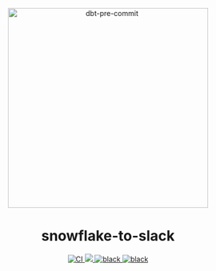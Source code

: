 <p align="center">
 <img src="https://github.com/offbi/snowflake-to-slack/blob/main/.github/snowflake-to-slack.png?raw=true" alt="dbt-pre-commit" width=400/>
 <h1 align="center">snowflake-to-slack</h1>
</p>
<p align="center">
 <a href="https://github.com/offbi/snowflake-to-slack/actions?workflow=CI">
 <img src="https://github.com/offbi/snowflake-to-slack/workflows/CI/badge.svg?branch=main" alt="CI" />
 </a>
 <a href="https://codecov.io/gh/offbi/snowflake-to-slack">
 <img src="https://codecov.io/gh/offbi/snowflake-to-slack/branch/main/graph/badge.svg"/>
 </a>
 <a href="https://github.com/psf/black">
 <img src="https://img.shields.io/badge/code%20style-black-000000.svg" alt="black"/>
 </a>
 <a href="https://github.com/pre-commit/pre-commit">
 <img src="https://img.shields.io/badge/pre--commit-enabled-brightgreen?logo=pre-commit&logoColor=white" alt="black"/>
 </a>
</p>
